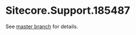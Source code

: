 # Sitecore.Support.185487

See [master branch](https://github.com/sitecoresupport/Sitecore.Support.185487) for details.
